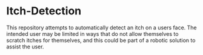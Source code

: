 # Itch-Detection
This repository attempts to automatically detect an itch on a users face. The intended user may be limited in ways that do not allow themselves to scratch itches for themselves, and this could be part of a robotic solution to assist the user.
